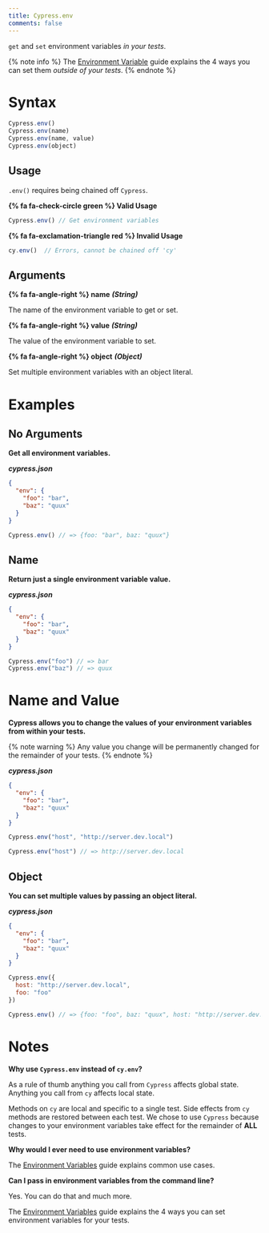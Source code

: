 ```yaml
---
title: Cypress.env
comments: false
---
```


`get` and `set` environment variables *in your tests*.

{% note info %}
The [Environment Variable](https://on.cypress.io/guides/environment-variables) guide explains the 4 ways you can set them *outside of your tests*.
{% endnote %}

# Syntax

```javascript
Cypress.env()
Cypress.env(name)
Cypress.env(name, value)
Cypress.env(object)
```

## Usage

`.env()` requires being chained off `Cypress`.

**{% fa fa-check-circle green %} Valid Usage**

```javascript
Cypress.env() // Get environment variables
```

**{% fa fa-exclamation-triangle red %} Invalid Usage**

```javascript
cy.env()  // Errors, cannot be chained off 'cy'
```

## Arguments

**{% fa fa-angle-right %} name**  ***(String)***

The name of the environment variable to get or set.

**{% fa fa-angle-right %} value**  ***(String)***

The value of the environment variable to set.

**{% fa fa-angle-right %} object**  ***(Object)***

Set multiple environment variables with an object literal.

# Examples

## No Arguments

**Get all environment variables.**

***cypress.json***

```json
{
  "env": {
    "foo": "bar",
    "baz": "quux"
  }
}
```

```javascript
Cypress.env() // => {foo: "bar", baz: "quux"}
```

## Name

**Return just a single environment variable value.**

***cypress.json***

```json
{
  "env": {
    "foo": "bar",
    "baz": "quux"
  }
}
```

```javascript
Cypress.env("foo") // => bar
Cypress.env("baz") // => quux
```

# Name and Value

**Cypress allows you to change the values of your environment variables from within your tests.**

{% note warning  %}
Any value you change will be permanently changed for the remainder of your tests.
{% endnote %}

***cypress.json***

```json
{
  "env": {
    "foo": "bar",
    "baz": "quux"
  }
}
```

```javascript
Cypress.env("host", "http://server.dev.local")

Cypress.env("host") // => http://server.dev.local
```

## Object

**You can set multiple values by passing an object literal.**

***cypress.json***

```json
{
  "env": {
    "foo": "bar",
    "baz": "quux"
  }
}
```

```javascript
Cypress.env({
  host: "http://server.dev.local",
  foo: "foo"
})

Cypress.env() // => {foo: "foo", baz: "quux", host: "http://server.dev.local"}
```

# Notes

**Why use `Cypress.env` instead of `cy.env`?**

As a rule of thumb anything you call from `Cypress` affects global state. Anything you call from `cy` affects local state.

Methods on `cy` are local and specific to a single test. Side effects from `cy` methods are restored between each test. We chose to use `Cypress` because changes to your environment variables take effect for the remainder of **ALL** tests.

**Why would I ever need to use environment variables?**

The [Environment Variables](https://on.cypress.io/guides/environment-variables) guide explains common use cases.

**Can I pass in environment variables from the command line?**

Yes. You can do that and much more.

The [Environment Variables](https://on.cypress.io/guides/environment-variables) guide explains the 4 ways you can set environment variables for your tests.
